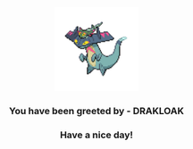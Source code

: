 <p align="center">
            <img src="https://raw.githubusercontent.com/PokeAPI/sprites/master/sprites/pokemon/886.png" width="150" height="150">
          </p>
          <h3 align="center">You have been greeted by - <b>DRAKLOAK</b></h3>
          <h3 align="center">Have a nice day!</h3>
